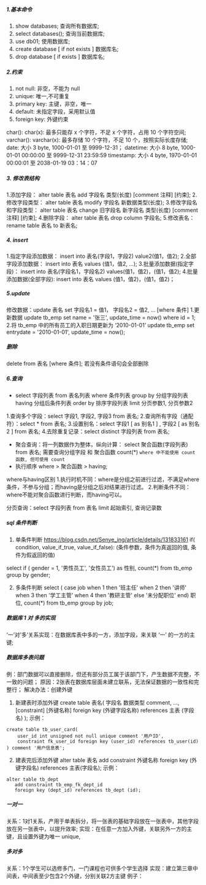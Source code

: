 ##### 1.基本命令
1. show databases; 查询所有数据库;
2. select databases(); 查询当前数据库;
3. use db01; 使用数据库;
4. create database [ if not exists ] 数据库名;
5. drop database [ if exists ] 数据库名;

##### 2.约束
1. not null: 非空，不能为 null
2. unique: 唯一,不可重复
3. primary key: 主键，非空，唯一
4. default: 未指定字段，采用默认值
5. foreign key: 外键约束

char(): char(x): 最多只能存 x 个字符，不足 x 个字符，占用 10 个字符空间;
varchar(): varchar(x): 最多存储 10 个字符，不足 10 个，按照实际长度存储; 
date: 大小 3 byte, 1000-01-01 至 9999-12-31；
datetime: 大小 8 byte, 1000-01-01 00:00:00 至 9999-12-31 23:59:59
timestamp: 大小 4 byte, 1970-01-01 00:00:01 至 2038-01-19 03：14：07

##### 3. 修改表结构
1.添加字段： alter table 表名 add 字段名 类型(长度) [comment 注释] [约束];
2.修改字段类型： alter table 表名 modify 字段名 新数据类型(长度);
3.修改字段名和字段类型： alter table 表名 change 旧字段名 新字段名 类型(长度) [comment 注释] [约束];
4.删除字段： alter table 表名 drop column 字段名;
5.修改表名： rename table 表名 to 新表名;

##### 4. insert
1.指定字段添加数据： insert into 表名(字段1，字段2) value2(值1，值2);
2.全部字段添加数据： insert into 表名 values (值1，值2, ...);
3.批量添加数据(指定字段)： insert into 表名(字段名1，字段名2) values(值1，值2)，(值1，值2);
4.批量添加数据(全部字段): insert into 表名 values (值1，值2)，(值1，值2)；

##### 5.update
修改数据：update 表名 set 字段名1 = 值1， 字段名2 = 值2, ... [where 条件]
1.更新数据
update tb_emp set name = '张三', update_time = now() where id = 1;
2.将 tb_emp 中的所有员工的入职日期更新为 ‘2010-01-01’
update tb_emp set entrydate = '2010-01-01', update_time = now();

##### 删除
delete from 表名 [where 条件]; 若没有条件语句会全部删除

##### 6.查询
* select 字段列表 from 表名列表 where 条件列表 group by 分组字段列表 having 分组后条件列表 order by 排序字段列表 limit 分页参数1, 分页参数2

1.查询多个字段：select  字段1, 字段2, 字段3  from   表名;
2.查询所有字段（通配符）：select  *  from   表名;
3.设置别名：select  字段1  [ as  别名1 ] , 字段2  [ as  别名2 ]   from   表名;
4.去除重复记录：select  distinct  字段列表  from   表名;

* 聚合查询：将一列数据作为整体，纵向计算： select 聚合函数(字段列表) from 表名;
需要查询分组字段 和 聚合函数 count(*)
```where 中不能使用 count 函数, 但可使用 count```
* 执行顺序 where > 聚合函数 > having;

where与having区别
1.执行时机不同：where是分组之前进行过滤，不满足where条件，不参与分组；而having是分组之后对结果进行过滤。
2.判断条件不同：where不能对聚合函数进行判断，而having可以。


分页查询：select  字段列表  from  表名  limit  起始索引, 查询记录数

##### sql 条件判断
1. 单条件判断 https://blog.csdn.net/Senye_ing/article/details/131833161
if( condition, value_if_true, value_if_false): (条件参数，条件为真返回的值, 条件为假返回的值)

select if ( gender = 1, '男性员工', '女性员工') as 性别, count(*) from tb_emp group by gender;

2. 多条件判断
select
( case job when 1 then '班主任' when 2 then
'讲师' when 3 then '学工主管' when 4 then '教研主管'
else '未分配职位' end) 职位, count(*) from tb_emp group by job;

##### 数据库 1 对 多的实现
‘一’对’多‘关系实现：在数据库表中多的一方，添加字段，来关联 ‘一’ 的一方的主键;

##### 数据库多表问题
例：部门数据可以直接删除，但还有部分员工属于该部门下，产生数据不完整，不一致的问题；
原因：2张表在数据库层面未建立联系，无法保证数据的一致性和完整行；
解决办法：创建外键
1. 新建表时添加外键
create table 表名(
    字段名 数据类型 comment,
    ...,
    [constraint] [外键名称] foreign key (外键字段名称) references 主表 (字段名)
);
示例：
```
create table tb_user_card(
    user_id int unsigned not null unique comment '用户ID',
    constraint fk_user_id foreign key (user_id) references tb_user(id)
) comment '用户信息表';
```


2. 建表完后添加外键
alter table 表名 add constraint 外键名称 foreign key (外键字段名) references 主表(字段名);
示例：
```
alter table tb_dept
   add constraint tb_emp_fk_dept_id
   foreign key (dept_id) references tb_dept (id);
```


##### 一对一
关系：1对1关系，产用于单表拆分，将一张表的基础字段放在一张表中，其他字段放在另一张表中，以提升效率;
实现：在任意一方加入外键，关联另外一方的主键，且设置外键为唯一 unique,

##### 多对多
关系：1个学生可以选修多门，一门课程也可供多个学生选择
实现：建立第三章中间表，中间表至少包含2个外键，分别关联2方主键
例子：

